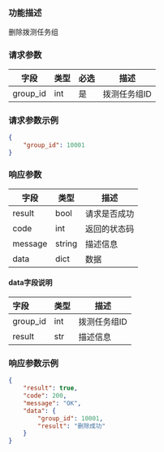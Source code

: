 ### 功能描述

删除拨测任务组


### 请求参数

| 字段   | 类型  | 必选 | 描述               |
| ---- |-----|----|------------------|
| group_id | int | 是  | 拨测任务组ID          |

### 请求参数示例
```json
{
    "group_id": 10001
}
```

### 响应参数
| 字段       | 类型   | 描述         |
|----------| ------ | ------------ |
| result   | bool   | 请求是否成功 |
| code     | int    | 返回的状态码 |
| message  | string | 描述信息     |
| data     | dict   | 数据         |

####  data字段说明
| 字段           | 类型  | 描述      |
|:-------------|-----|---------|
| group_id     | int | 拨测任务组ID |
| result       | str | 描述信息    |

### 响应参数示例
```json
{
    "result": true,
    "code": 200,
    "message": "OK",
    "data": {
        "group_id": 10001,
        "result": "删除成功"
    }
}
```
